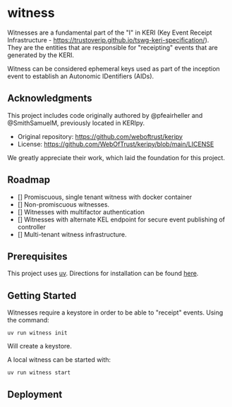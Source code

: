 # witness

Witnesses are a fundamental part of the "I" in KERI (Key Event Receipt Infrastructure - https://trustoverip.github.io/tswg-keri-specification/).  
They are the entities that are responsible for "receipting" events that are generated by the KERI.

Witness can be considered ephemeral keys used as part of the inception event to establish an Autonomic IDentifiers (AIDs).

## Acknowledgments

This project includes code originally authored by @pfeairheller and @SmithSamuelM, previously located in KERIpy.

- Original repository: https://github.com/weboftrust/keripy
- License: https://github.com/WebOfTrust/keripy/blob/main/LICENSE

We greatly appreciate their work, which laid the foundation for this project.

## Roadmap

- [] Promiscuous, single tenant witness with docker container
- [] Non-promiscuous witnesses.
- [] Witnesses with multifactor authentication
- [] Witnesses with alternate KEL endpoint for secure event publishing of controller
- [] Multi-tenant witness infrastructure.

## Prerequisites

This project uses [uv](https://docs.astral.sh/uv/).
Directions for installation can be found [here](https://docs.astral.sh/uv/getting-started/installation/).

## Getting Started

Witnesses require a keystore in order to be able to "receipt" events.
Using the command:

```shell
uv run witness init
```

Will create a keystore.

A local witness can be started with:

```shell
uv run witness start
```

## Deployment
